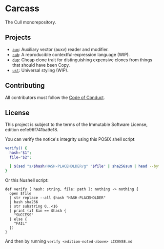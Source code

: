 # Carcass <!-- thank alcuin for the name -->

The Cull monorepository.

## Projects

- [`aux`](./aux/README.md): Auxiliary vector (auxv) reader and modifier.
- [`cab`](./cab/README.md): A reproducible contextful-expression language (WIP).
- [`dup`](./dup/README.md): Cheap clone trait for distinguishing expensive
  clones from things that should have been Copy.
- [`ust`](./ust/mod.rs): Universal styling (WIP).

## Contributing

All contributors must follow the [Code of Conduct](./CODE_OF_CONDUCT.md).

## License

This project is subject to the terms of the Immutable Software License, edition
ee1e96f741ba9e18.

You can verify the notice's integrity using this POSIX shell script:

```sh
verify() {
  hash="$1";
  file="$2";

  [ $(sed "s/$hash/HASH-PLACEHOLDER/g" "$file" | sha256sum | head --bytes 16) = "$hash" ] && echo SUCCESS || echo FAIL;
}
```

Or this Nushell script:

```nu
def verify [ hash: string, file: path ]: nothing -> nothing {
  open $file
  | str replace --all $hash "HASH-PLACEHOLDER"
  | hash sha256
  | str substring 0..<16
  | print (if $in == $hash {
    "SUCCESS"
  } else {
    "FAIL"
  })
}
```

And then by running `verify <edition-noted-above> LICENSE.md`
